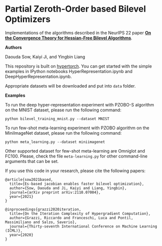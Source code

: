 # Partial Zeroth-Order based Bilevel Optimizers
Implementations of the algorithms described in the NeurIPS 22 paper [**On the Convergence Theory for Hessian-Free Bilevel Algorithms**](https://arxiv.org/abs/2110.07004). 

**Authors** 

Daouda Sow, Kaiyi Ji, and Yingbin Liang

This repository is built on [hypertorch](https://github.com/prolearner/hypertorch). 
You can get started with the simple examples in IPython notebooks HyperRepresentation.ipynb and DeepHyperRepresentation.ipynb. 

Appropriate datasets will be downloaded and put into `data` folder. 

**Examples**

To run the deep hyper-representation experiment with PZOBO-S algorithm on the MNIST dataset, please run the following command: 
```
python bilevel_training_mnist.py --dataset MNIST 
```
To run few-shot meta-learning experiment with PZOBO algorithm on the MiniImageNet dataset, please run the following command: 
```
python meta_learning.py --dataset miniimagenet 
```
Other supported dataset for few-shot meta-learning are Omniglot and FC100. Please, check the file `meta-learning.py` for other command-line arguments that can be set. 

If you use this code in your research, please cite the following papers: 
```
@article{sow2021based,
  title={Es-based jacobian enables faster bilevel optimization},
  author={Sow, Daouda and Ji, Kaiyi and Liang, Yingbin},
  journal={arXiv preprint arXiv:2110.07004},
  year={2021}
}
```
```
@inproceedings{grazzi2020iteration,
  title={On the Iteration Complexity of Hypergradient Computation},
  author={Grazzi, Riccardo and Franceschi, Luca and Pontil, Massimiliano and Salzo, Saverio},
  journal={Thirty-seventh International Conference on Machine Learning (ICML)},
  year={2020}
}
```



